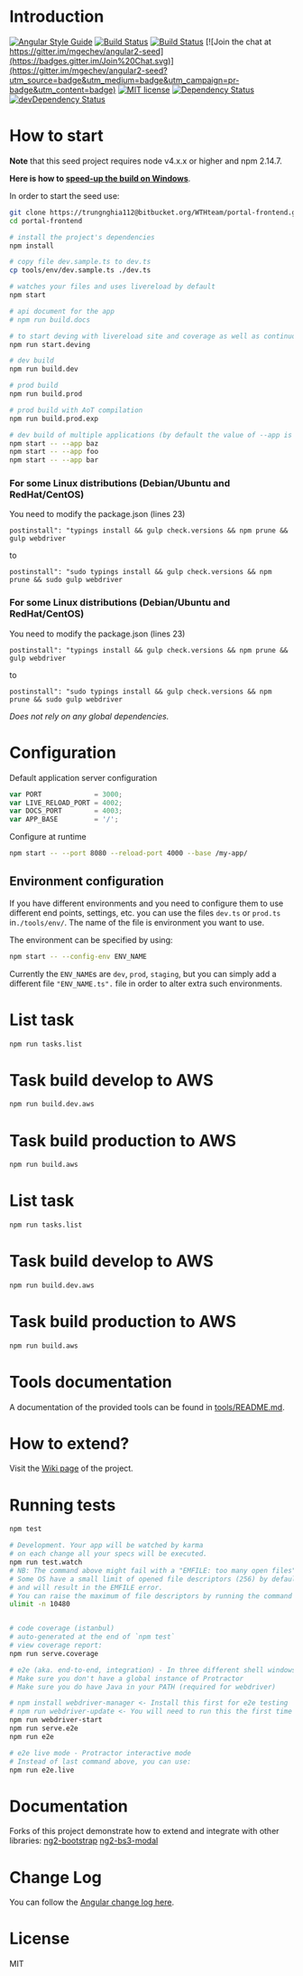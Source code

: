 # Introduction

[![Angular Style Guide](https://mgechev.github.io/angular2-style-guide/images/badge.svg)](https://angular.io/styleguide)
[![Build Status](https://travis-ci.org/mgechev/angular-seed.svg?branch=master)](https://travis-ci.org/mgechev/angular2-seed)
[![Build Status](https://ci.appveyor.com/api/projects/status/github/mgechev/angular2-seed?svg=true)](https://ci.appveyor.com/project/mgechev/angular2-seed)
[![Join the chat at https://gitter.im/mgechev/angular2-seed](https://badges.gitter.im/Join%20Chat.svg)](https://gitter.im/mgechev/angular2-seed?utm_source=badge&utm_medium=badge&utm_campaign=pr-badge&utm_content=badge)
[![MIT license](http://img.shields.io/badge/license-MIT-brightgreen.svg)](http://opensource.org/licenses/MIT)
[![Dependency Status](https://david-dm.org/mgechev/angular2-seed.svg)](https://david-dm.org/mgechev/angular2-seed)
[![devDependency Status](https://david-dm.org/mgechev/angular2-seed/dev-status.svg)](https://david-dm.org/mgechev/angular2-seed#info=devDependencies)

# How to start

**Note** that this seed project requires node v4.x.x or higher and npm 2.14.7.

**Here is how to [speed-up the build on Windows](https://github.com/mgechev/angular-seed/wiki/Speed-up-the-build-on-Windows)**.

In order to start the seed use:


```bash
git clone https://trungnghia112@bitbucket.org/WTHteam/portal-frontend.git
cd portal-frontend

# install the project's dependencies
npm install

# copy file dev.sample.ts to dev.ts
cp tools/env/dev.sample.ts ./dev.ts

# watches your files and uses livereload by default
npm start

# api document for the app
# npm run build.docs

# to start deving with livereload site and coverage as well as continuous testing
npm run start.deving

# dev build
npm run build.dev

# prod build
npm run build.prod

# prod build with AoT compilation
npm run build.prod.exp

# dev build of multiple applications (by default the value of --app is "app")
npm start -- --app baz
npm start -- --app foo
npm start -- --app bar
```

### For some Linux distributions (Debian/Ubuntu and RedHat/CentOS)

You need to modify the package.json (lines 23)


```
postinstall": "typings install && gulp check.versions && npm prune && gulp webdriver
```

to 

```
postinstall": "sudo typings install && gulp check.versions && npm prune && sudo gulp webdriver

```
### For some Linux distributions (Debian/Ubuntu and RedHat/CentOS)
You need to modify the package.json (lines 23)


```
postinstall": "typings install && gulp check.versions && npm prune && gulp webdriver
```

to 

```
postinstall": "sudo typings install && gulp check.versions && npm prune && sudo gulp webdriver

```


_Does not rely on any global dependencies._

# Configuration

Default application server configuration

```js
var PORT             = 3000;
var LIVE_RELOAD_PORT = 4002;
var DOCS_PORT        = 4003;
var APP_BASE         = '/';
```

Configure at runtime

```bash
npm start -- --port 8080 --reload-port 4000 --base /my-app/
```

## Environment configuration

If you have different environments and you need to configure them to use different end points, settings, etc. you can use the files `dev.ts` or `prod.ts` in`./tools/env/`. The name of the file is environment you want to use.

The environment can be specified by using:

```bash
npm start -- --config-env ENV_NAME
```

Currently the `ENV_NAME`s are `dev`, `prod`, `staging`, but you can simply add a different file `"ENV_NAME.ts".` file in order to alter extra such environments.


# List task
```bash
npm run tasks.list
```

# Task build develop to AWS
```bash
npm run build.dev.aws
```

# Task build production to AWS
```bash
npm run build.aws
```




# List task
```bash
npm run tasks.list
```

# Task build develop to AWS
```bash
npm run build.dev.aws
```

# Task build production to AWS
```bash
npm run build.aws
```

# Tools documentation

A documentation of the provided tools can be found in [tools/README.md](tools/README.md).

# How to extend?

Visit the [Wiki page](https://github.com/mgechev/angular-seed/wiki) of the project.

# Running tests

```bash
npm test

# Development. Your app will be watched by karma
# on each change all your specs will be executed.
npm run test.watch
# NB: The command above might fail with a "EMFILE: too many open files" error.
# Some OS have a small limit of opened file descriptors (256) by default
# and will result in the EMFILE error.
# You can raise the maximum of file descriptors by running the command below:
ulimit -n 10480


# code coverage (istanbul)
# auto-generated at the end of `npm test`
# view coverage report:
npm run serve.coverage

# e2e (aka. end-to-end, integration) - In three different shell windows
# Make sure you don't have a global instance of Protractor
# Make sure you do have Java in your PATH (required for webdriver)

# npm install webdriver-manager <- Install this first for e2e testing
# npm run webdriver-update <- You will need to run this the first time
npm run webdriver-start
npm run serve.e2e
npm run e2e

# e2e live mode - Protractor interactive mode
# Instead of last command above, you can use:
npm run e2e.live
```

# Documentation
Forks of this project demonstrate how to extend and integrate with other libraries:
[ng2-bootstrap](http://valor-software.com/ng2-bootstrap)
[ng2-bs3-modal](https://github.com/dougludlow/ng2-bs3-modal)


# Change Log

You can follow the [Angular change log here](https://github.com/angular/angular/blob/master/CHANGELOG.md).

# License

MIT